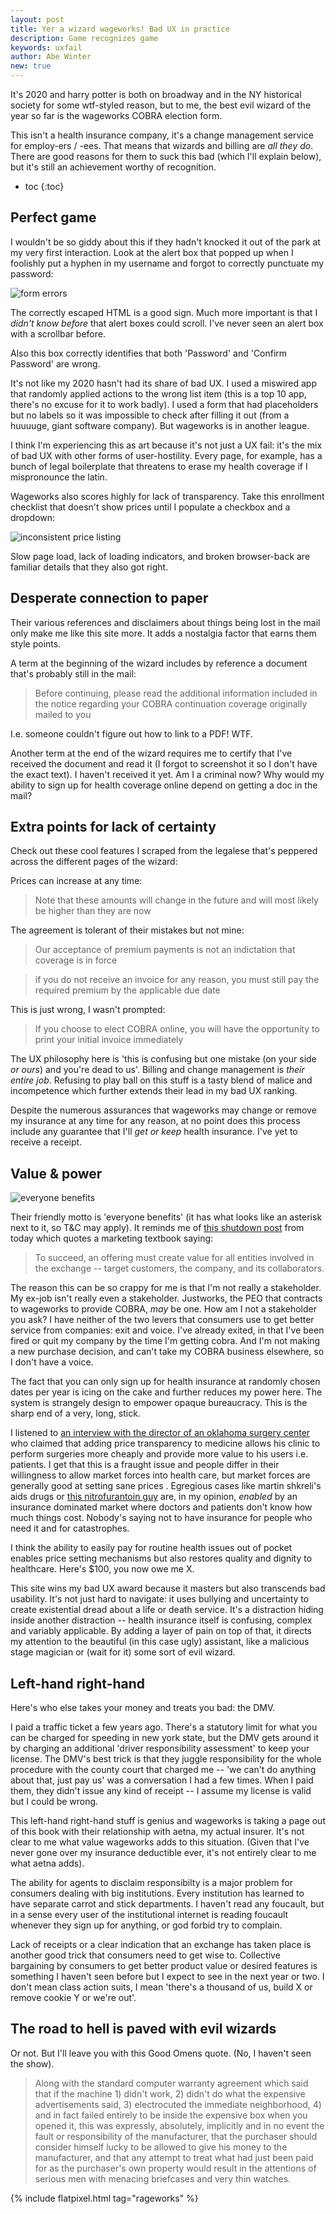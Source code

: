 ```yaml
---
layout: post
title: Yer a wizard wageworks! Bad UX in practice
description: Game recognizes game
keywords: uxfail
author: Abe Winter
new: true
---
```


It's 2020 and harry potter is both on broadway and in the NY historical society for some wtf-styled reason, but to me, the best evil wizard of the year so far is the wageworks COBRA election form.

This isn't a health insurance company, it's a change management service for employ-ers / -ees. That means that wizards and billing are *all they do*. There are good reasons for them to suck this bad (which I'll explain below), but it's still an achievement worthy of recognition.

* toc
{:toc}

## Perfect game

I wouldn't be so giddy about this if they hadn't knocked it out of the park at my very first interaction. Look at the alert box that popped up when I foolishly put a hyphen in my username and forgot to correctly punctuate my password:

![form errors](/assets/wageworks-form-error.png)

The correctly escaped HTML is a good sign. Much more important is that I *didn't know before* that alert boxes could scroll. I've never seen an alert box with a scrollbar before.

Also this box correctly identifies that both 'Password' and 'Confirm Password' are wrong.

It's not like my 2020 hasn't had its share of bad UX. I used a miswired app that randomly applied actions to the wrong list item (this is a top 10 app, there's no excuse for it to work badly). I used a form that had placeholders but no labels so it was impossible to check after filling it out (from a huuuuge, giant software company). But wageworks is in another league.

I think I'm experiencing this as art because it's not just a UX fail: it's the mix of bad UX with other forms of user-hostility. Every page, for example, has a bunch of legal boilerplate that threatens to erase my health coverage if I mispronounce the latin.

Wageworks also scores highly for lack of transparency. Take this enrollment checklist that doesn't show prices until I populate a checkbox and a dropdown:

![inconsistent price listing](/assets/wageworks-prices.png)

Slow page load, lack of loading indicators, and broken browser-back are familiar details that they also got right.

## Desperate connection to paper

Their various references and disclaimers about things being lost in the mail only make me like this site more. It adds a nostalgia factor that earns them style points.

A term at the beginning of the wizard includes by reference a document that's probably still in the mail:

> Before continuing, please read the additional information included in the notice regarding your COBRA continuation coverage originally mailed to you

I.e. someone couldn't figure out how to link to a PDF! WTF.

Another term at the end of the wizard requires me to certify that I've received the document and read it (I forgot to screenshot it so I don't have the exact text). I haven't received it yet. Am I a criminal now? Why would my ability to sign up for health coverage online depend on getting a doc in the mail?

## Extra points for lack of certainty

Check out these cool features I scraped from the legalese that's peppered across the different pages of the wizard:

Prices can increase at any time:

> Note that these amounts will change in the future and will most likely be higher than they are now

The agreement is tolerant of their mistakes but not mine:

> Our acceptance of premium payments is not an indictation that coverage is in force

> if you do not receive an invoice for any reason, you must still pay the required premium by the applicable due date

This is just wrong, I wasn't prompted:

> If you choose to elect COBRA online, you will have the opportunity to print your initial invoice immediately

The UX philosophy here is 'this is confusing but one mistake (on your side *or ours*) and you're dead to us'. Billing and change management is *their entire job*. Refusing to play ball on this stuff is a tasty blend of malice and incompetence which further extends their lead in my bad UX ranking.

Despite the numerous assurances that wageworks may change or remove my insurance at any time for any reason, at no point does this process include any guarantee that I'll *get or keep* health insurance. I've yet to receive a receipt.

## Value & power

![everyone benefits](/assets/wageworks-everyone-benefits.png)

Their friendly motto is 'everyone benefits' (it has what looks like an asterisk next to it, so T&C may apply). It reminds me of [this shutdown post](https://tjcx.me/posts/i-wasted-40k-on-a-fantastic-startup-idea/) from today which quotes a marketing textbook saying:

> To succeed, an offering must create value for all entities involved in the exchange -- target customers, the company, and its collaborators.

The reason this can be so crappy for me is that I'm not really a stakeholder. My ex-job isn't really even a stakeholder. Justworks, the PEO that contracts to wageworks to provide COBRA, *may* be one. How am I not a stakeholder you ask? I have neither of the two levers that consumers use to get better service from companies: exit and voice. I've already exited, in that I've been fired or quit my company by the time I'm getting cobra. And I'm not making a new purchase decision, and can't take my COBRA business elsewhere, so I don't have a voice.

The fact that you can only sign up for health insurance at randomly chosen dates per year is icing on the cake and further reduces my power here. The system is strangely design to empower opaque bureaucracy. This is the sharp end of a very, long, stick.

I listened to [an interview with the director of an oklahoma surgery center](https://www.econtalk.org/keith-smith-on-free-market-health-care/) who claimed that adding price transparency to medicine allows his clinic to perform surgeries more cheaply and provide more value to his users i.e. patients. I get that this is a fraught issue and people differ in their willingness to allow market forces into health care, but market forces are generally good at setting sane prices . Egregious cases like martin shkreli's aids drugs or [this nitrofurantoin guy](https://www.ft.com/content/48b0ce2c-b544-11e8-bbc3-ccd7de085ffe) are, in my opinion, *enabled* by an insurance dominated market where doctors and patients don't know how much things cost. Nobody's saying not to have insurance for people who need it and for catastrophes.

I think the ability to easily pay for routine health issues out of pocket enables price setting mechanisms but also restores quality and dignity to healthcare. Here's $100, you now owe me X.

This site wins my bad UX award because it masters but also transcends bad usability. It's not just hard to navigate: it uses bullying and uncertainty to create existential dread about a life or death service. It's a distraction hiding inside another distraction -- health insurance itself is confusing, complex and variably applicable. By adding a layer of pain on top of that, it directs my attention to the beautiful (in this case ugly) assistant, like a malicious stage magician or (wait for it) some sort of evil wizard.

## Left-hand right-hand

Here's who else takes your money and treats you bad: the DMV.

I paid a traffic ticket a few years ago. There's a statutory limit for what you can be charged for speeding in new york state, but the DMV gets around it by charging an additional 'driver responsibility assessment' to keep your license. The DMV's best trick is that they juggle responsibility for the whole procedure with the county court that charged me -- 'we can't do anything about that, just pay us' was a conversation I had a few times. When I paid them, they didn't issue any kind of receipt -- I assume my license is valid but I could be wrong.

This left-hand right-hand stuff is genius and wageworks is taking a page out of this book with their relationship with aetna, my actual insurer. It's not clear to me what value wageworks adds to this situation. (Given that I've never gone over my insurance deductible ever, it's not entirely clear to me what aetna adds).

The ability for agents to disclaim responsibilty is a major problem for consumers dealing with big institutions. Every institution has learned to have separate carrot and stick departments. I haven't read any foucault, but in a sense every user of the institutional internet is reading foucault whenever they sign up for anything, or god forbid try to complain.

Lack of receipts or a clear indication that an exchange has taken place is another good trick that consumers need to get wise to. Collective bargaining by consumers to get better product value or desired features is something I haven't seen before but I expect to see in the next year or two. I don't mean class action suits, I mean 'there's a thousand of us, build X or remove cookie Y or we're out'.

## The road to hell is paved with evil wizards

Or not. But I'll leave you with this Good Omens quote. (No, I haven't seen the show).

> Along with the standard computer warranty agreement which said that if the machine 1) didn't work, 2) didn't do what the expensive advertisements said, 3) electrocuted the immediate neighborhood, 4) and in fact failed entirely to be inside the expensive box when you opened it, this was expressly, absolutely, implicitly and in no event the fault or responsibility of the manufacturer, that the purchaser should consider himself lucky to be allowed to give his money to the manufacturer, and that any attempt to treat what had just been paid for as the purchaser's own property would result in the attentions of serious men with menacing briefcases and very thin watches.

{% include flatpixel.html tag="rageworks" %}
